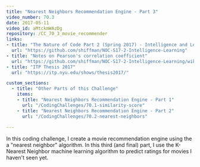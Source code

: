 ```yaml
---
title: "Nearest Neighbors Recommendation Engine - Part 3"
video_number: 70.3
date: 2017-05-11
video_id: aMtckmWAzDg
repository: /CC_70_3_movie_recommender
links:
- title: "The Nature of Code Part 2 (Spring 2017) - Intelligence and Learning"  
  url: "https://github.com/shiffman/NOC-S17-2-Intelligence-Learning"
- title: "Notes on Pearson's correlation coefficient"  
  url: "https://github.com/shiffman/NOC-S17-2-Intelligence-Learning/wiki/Glossary:-Statistics#correlation"
- title: "ITP Thesis 2017"  
  url: "https://itp.nyu.edu/shows/thesis2017/"

custom_sections:
  - title: "Other Parts of this Challenge"
    items:
    - title: "Nearest Neighbors Recommendation Engine - Part 1"
      url: "/CodingChallenges/70.1-similarity-score"
    - title: "Nearest Neighbors Recommendation Engine - Part 2"
      url: "/CodingChallenges/70.2-nearest-neighbors"  
  
---
```


In this coding challenge, I create a movie recommendation engine using the a "nearest neighbor" algorithm.  In this third (and final) part, I use the K-Nearest Neighbor machine learning algorithm to predict ratings for movies I haven't seen yet.

